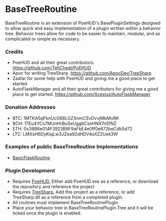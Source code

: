 BaseTreeRoutine
======

BaseTreeRoutine is an extension of PoeHUD's BasePluginSettings designed to allow quick and easy implementation of a plugin written within a behavior tree. Behavior trees allow for code to be easier to maintain, modular, and as complicated or simple as necessary.

### Credits
* PoeHUD and all their great contributors. https://github.com/TehCheat/PoEHUD
* Apoc for writing TreeSharp. https://github.com/ApocDev/TreeSharp
* Zaafar for some help with PoeHUD and giving me a good place to get started
* AutoFlaskManager and all their great contributors for giving me a good place to get started. https://github.com/Xcesius/AutoFlaskManager

### Donation Addresses
* BTC: 1MTKA5qFknUcG68LGZXnmCSvDvvjMbMvRK
* BCH: 17Eu4YCs7MUnHrBuSeUggbCsnHNX7n5fNZ
* ETH: 0x38B6e014F3923B8F9aFbE4e0ff0e872beCdb5d72
* LTC: LMXsH6DyKiqLw3JZea9ZdHDV4oXZ2Uek3W

### Examples of public BaseTreeRoutine Implementations

* [BasicFlaskRoutine](https://github.com/sychotixdev/BasicFlaskRoutine)
 
### Plugin Development
* Requires [PoeHUD.](https://github.com/TehCheat/PoEHUD) Either add PoeHUD.exe as a reference, or download the repository and reference the project
* Requires [TreeSharp.](https://github.com/ApocDev/TreeSharp) Add this project as a reference, or add TreeSharp.dll as a reference from a completed plugin.
* All routines must implement BaseTreeRoutinePlugin.
* Place your behavior tree in BaseTreeRoutinePlugin.Tree and it will be ticked once the plugin is enabled.